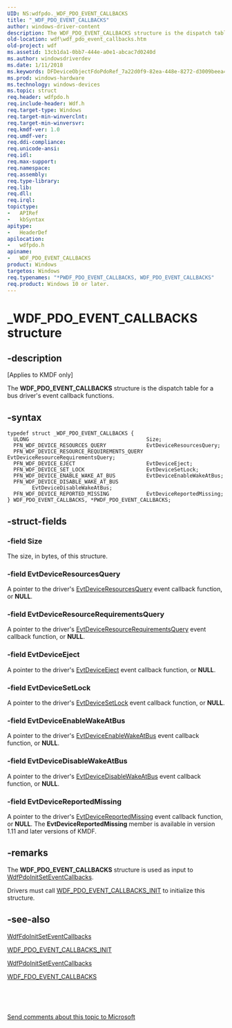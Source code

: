```yaml
---
UID: NS:wdfpdo._WDF_PDO_EVENT_CALLBACKS
title: "_WDF_PDO_EVENT_CALLBACKS"
author: windows-driver-content
description: The WDF_PDO_EVENT_CALLBACKS structure is the dispatch table for a bus driver's event callback functions.
old-location: wdf\wdf_pdo_event_callbacks.htm
old-project: wdf
ms.assetid: 13cb1da1-0bb7-444e-a0e1-abcac7d0240d
ms.author: windowsdriverdev
ms.date: 1/11/2018
ms.keywords: DFDeviceObjectFdoPdoRef_7a22d0f9-82ea-448e-8272-d3009beea440.xml, wdf.wdf_pdo_event_callbacks, *PWDF_PDO_EVENT_CALLBACKS, kmdf.wdf_pdo_event_callbacks, WDF_PDO_EVENT_CALLBACKS, wdfpdo/PWDF_PDO_EVENT_CALLBACKS, wdfpdo/WDF_PDO_EVENT_CALLBACKS, PWDF_PDO_EVENT_CALLBACKS structure pointer, PWDF_PDO_EVENT_CALLBACKS, WDF_PDO_EVENT_CALLBACKS structure, _WDF_PDO_EVENT_CALLBACKS
ms.prod: windows-hardware
ms.technology: windows-devices
ms.topic: struct
req.header: wdfpdo.h
req.include-header: Wdf.h
req.target-type: Windows
req.target-min-winverclnt: 
req.target-min-winversvr: 
req.kmdf-ver: 1.0
req.umdf-ver: 
req.ddi-compliance: 
req.unicode-ansi: 
req.idl: 
req.max-support: 
req.namespace: 
req.assembly: 
req.type-library: 
req.lib: 
req.dll: 
req.irql: 
topictype:
-	APIRef
-	kbSyntax
apitype:
-	HeaderDef
apilocation:
-	wdfpdo.h
apiname:
-	WDF_PDO_EVENT_CALLBACKS
product: Windows
targetos: Windows
req.typenames: "*PWDF_PDO_EVENT_CALLBACKS, WDF_PDO_EVENT_CALLBACKS"
req.product: Windows 10 or later.
---
```


# _WDF_PDO_EVENT_CALLBACKS structure


## -description


<p class="CCE_Message">[Applies to KMDF only]

The <b>WDF_PDO_EVENT_CALLBACKS</b> structure is the dispatch table for a bus driver's event callback functions.


## -syntax


````
typedef struct _WDF_PDO_EVENT_CALLBACKS {
  ULONG                                      Size;
  PFN_WDF_DEVICE_RESOURCES_QUERY             EvtDeviceResourcesQuery;
  PFN_WDF_DEVICE_RESOURCE_REQUIREMENTS_QUERY EvtDeviceResourceRequirementsQuery;
  PFN_WDF_DEVICE_EJECT                       EvtDeviceEject;
  PFN_WDF_DEVICE_SET_LOCK                    EvtDeviceSetLock;
  PFN_WDF_DEVICE_ENABLE_WAKE_AT_BUS          EvtDeviceEnableWakeAtBus;
  PFN_WDF_DEVICE_DISABLE_WAKE_AT_BUS         EvtDeviceDisableWakeAtBus;
  PFN_WDF_DEVICE_REPORTED_MISSING            EvtDeviceReportedMissing;
} WDF_PDO_EVENT_CALLBACKS, *PWDF_PDO_EVENT_CALLBACKS;
````


## -struct-fields




### -field Size

The size, in bytes, of this structure.


### -field EvtDeviceResourcesQuery

A pointer to the driver's <a href="https://msdn.microsoft.com/3210b28b-cbaa-4ad9-9ca8-3b5f03aee41e">EvtDeviceResourcesQuery</a> event callback function, or <b>NULL</b>.


### -field EvtDeviceResourceRequirementsQuery

A pointer to the driver's <a href="..\wdfpdo\nc-wdfpdo-evt_wdf_device_resource_requirements_query.md">EvtDeviceResourceRequirementsQuery</a> event callback function, or <b>NULL</b>.


### -field EvtDeviceEject

A pointer to the driver's <a href="..\wdfpdo\nc-wdfpdo-evt_wdf_device_eject.md">EvtDeviceEject</a> event callback function, or <b>NULL</b>.


### -field EvtDeviceSetLock

A pointer to the driver's <a href="..\wdfpdo\nc-wdfpdo-evt_wdf_device_set_lock.md">EvtDeviceSetLock</a> event callback function, or <b>NULL</b>.


### -field EvtDeviceEnableWakeAtBus

A pointer to the driver's <a href="..\wdfpdo\nc-wdfpdo-evt_wdf_device_enable_wake_at_bus.md">EvtDeviceEnableWakeAtBus</a> event callback function, or <b>NULL</b>.


### -field EvtDeviceDisableWakeAtBus

A pointer to the driver's <a href="..\wdfpdo\nc-wdfpdo-evt_wdf_device_disable_wake_at_bus.md">EvtDeviceDisableWakeAtBus</a> event callback function, or <b>NULL</b>.


### -field EvtDeviceReportedMissing

A pointer to the driver's <a href="..\wdfpdo\nc-wdfpdo-evt_wdf_device_reported_missing.md">EvtDeviceReportedMissing</a> event callback function, or <b>NULL</b>. The <b>EvtDeviceReportedMissing</b> member is available in version 1.11 and later versions of KMDF.


## -remarks



The <b>WDF_PDO_EVENT_CALLBACKS</b> structure is used as input to <a href="..\wdfpdo\nf-wdfpdo-wdfpdoinitseteventcallbacks.md">WdfPdoInitSetEventCallbacks</a>.

Drivers must call <a href="..\wdfpdo\nf-wdfpdo-wdf_pdo_event_callbacks_init.md">WDF_PDO_EVENT_CALLBACKS_INIT</a> to initialize this structure.




## -see-also

<a href="..\wdffdo\nf-wdffdo-wdffdoinitseteventcallbacks.md">WdfFdoInitSetEventCallbacks</a>



<a href="..\wdfpdo\nf-wdfpdo-wdf_pdo_event_callbacks_init.md">WDF_PDO_EVENT_CALLBACKS_INIT</a>



<a href="..\wdfpdo\nf-wdfpdo-wdfpdoinitseteventcallbacks.md">WdfPdoInitSetEventCallbacks</a>



<a href="..\wdffdo\ns-wdffdo-_wdf_fdo_event_callbacks.md">WDF_FDO_EVENT_CALLBACKS</a>



 

 

<a href="mailto:wsddocfb@microsoft.com?subject=Documentation%20feedback [wdf\wdf]:%20WDF_PDO_EVENT_CALLBACKS structure%20 RELEASE:%20(1/11/2018)&amp;body=%0A%0APRIVACY STATEMENT%0A%0AWe use your feedback to improve the documentation. We don't use your email address for any other purpose, and we'll remove your email address from our system after the issue that you're reporting is fixed. While we're working to fix this issue, we might send you an email message to ask for more info. Later, we might also send you an email message to let you know that we've addressed your feedback.%0A%0AFor more info about Microsoft's privacy policy, see http://privacy.microsoft.com/en-us/default.aspx." title="Send comments about this topic to Microsoft">Send comments about this topic to Microsoft</a>

